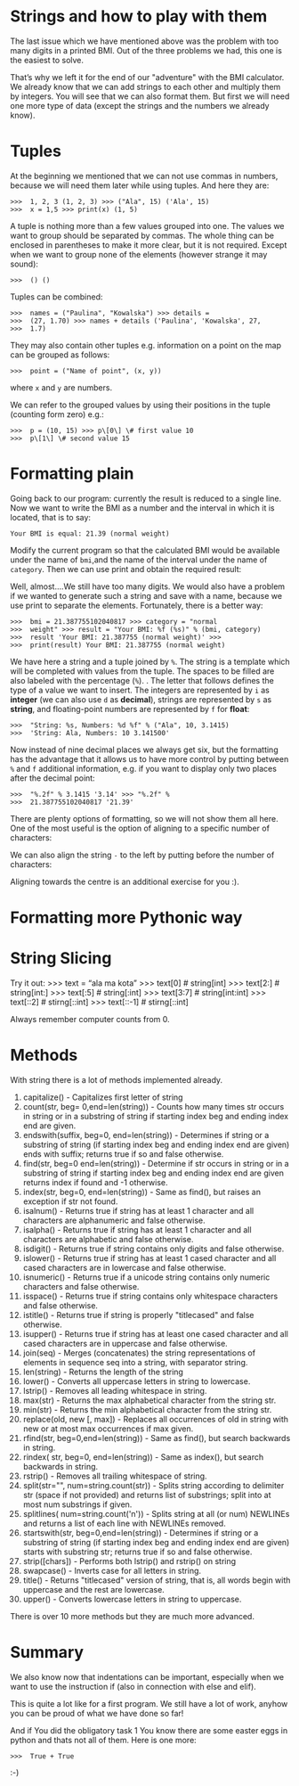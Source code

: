 Strings and how to play with them
=================================

The last issue which we have mentioned above was the problem with too
many digits in a printed BMI. Out of the three problems we had, this one
is the easiest to solve.

That’s why we left it for the end of our "adventure" with the BMI
calculator. We already know that we can add strings to each other and
multiply them by integers. You will see that we can also format them.
But first we will need one more type of data (except the strings and the
numbers we already know).

Tuples
======

At the beginning we mentioned that we can not use commas in numbers,
because we will need them later while using tuples. And here they are:

	>>>  1, 2, 3 (1, 2, 3) >>> ("Ala", 15) ('Ala', 15)
	>>>  x = 1,5 >>> print(x) (1, 5)

A tuple is nothing more than a few values grouped into one. The values
we want to group should be separated by commas. The whole thing can be
enclosed in parentheses to make it more clear, but it is not required.
Except when we want to group none of the elements (however strange it
may sound):

	>>>  () ()

Tuples can be combined:

	>>>  names = ("Paulina", "Kowalska") >>> details =
	>>>  (27, 1.70) >>> names + details ('Paulina', 'Kowalska', 27,
	>>>  1.7)

They may also contain other tuples e.g. information on a point on the
map can be grouped as follows:

	>>>  point = ("Name of point", (x, y))

where `x` and `y` are numbers.

We can refer to the grouped values by using their positions in the tuple
(counting form zero) e.g.:

	>>>  p = (10, 15) >>> p\[0\] \# first value 10
	>>>  p\[1\] \# second value 15

Formatting plain
================

Going back to our program: currently the result is reduced to a single
line. Now we want to write the BMI as a number and the interval in which
it is located, that is to say:

    Your BMI is equal: 21.39 (normal weight)

Modify the current program so that the calculated BMI would be available
under the name of `bmi`,and the name of the interval under the name of
`category`. Then we can use print and obtain the required result:

Well, almost….We still have too many digits. We would also have a
problem if we wanted to generate such a string and save with a name,
because we use print to separate the elements. Fortunately, there is a
better way:

	>>>  bmi = 21.387755102040817 >>> category = "normal
	>>>  weight" >>> result = "Your BMI: %f (%s)" % (bmi, category)
	>>>  result 'Your BMI: 21.387755 (normal weight)' >>>
	>>>  print(result) Your BMI: 21.387755 (normal weight)

We have here a string and a tuple joined by `%`. The string is a
template which will be completed with values from the tuple. The spaces
to be filled are also labeled with the percentage (`%`). . The letter
that follows defines the type of a value we want to insert. The integers
are represented by `i` as **integer** (we can also use `d` as
**decimal**), strings are represented by `s` as **string**, and
floating-point numbers are represented by `f` for **float**:

	>>>  "String: %s, Numbers: %d %f" % ("Ala", 10, 3.1415)
	>>>  'String: Ala, Numbers: 10 3.141500'

Now instead of nine decimal places we always get six, but the formatting
has the advantage that it allows us to have more control by putting
between `%` and `f` additional information, e.g. if you want to display
only two places after the decimal point:

	>>>  "%.2f" % 3.1415 '3.14' >>> "%.2f" %
	>>>  21.387755102040817 '21.39'

There are plenty options of formatting, so we will not show them all
here. One of the most useful is the option of aligning to a specific
number of characters:

We can also align the string `-` to the left by putting before the
number of characters:

Aligning towards the centre is an additional exercise for you :).

Formatting more Pythonic way
============================

String Slicing
==============

Try it out: >>> text = “ala ma kota” >>> text\[0\] \#
string\[int\] >>> text\[2:\] \# string\[int:\] >>>
text\[:5\] \# string\[:int\] >>> text\[3:7\] \#
string\[int:int\] >>> text\[::2\] \# stirng\[::int\]
	>>>  text\[::-1\] \# stirng\[::int\]

Always remember computer counts from 0.

Methods
=======

With string there is a lot of methods implemented already.

1.  capitalize() - Capitalizes first letter of string
2.  count(str, beg= 0,end=len(string)) - Counts how many times str
    occurs in string or in a substring of string if starting index beg
    and ending index end are given.
3.  endswith(suffix, beg=0, end=len(string)) - Determines if string or a
    substring of string (if starting index beg and ending index end are
    given) ends with suffix; returns true if so and false otherwise.
4.  find(str, beg=0 end=len(string)) - Determine if str occurs in string
    or in a substring of string if starting index beg and ending index
    end are given returns index if found and -1 otherwise.
5.  index(str, beg=0, end=len(string)) - Same as find(), but raises an
    exception if str not found.
6.  isalnum() - Returns true if string has at least 1 character and all
    characters are alphanumeric and false otherwise.
7.  isalpha() - Returns true if string has at least 1 character and all
    characters are alphabetic and false otherwise.
8.  isdigit() - Returns true if string contains only digits and false
    otherwise.
9.  islower() - Returns true if string has at least 1 cased character
    and all cased characters are in lowercase and false otherwise.
10. isnumeric() - Returns true if a unicode string contains only numeric
    characters and false otherwise.
11. isspace() - Returns true if string contains only whitespace
    characters and false otherwise.
12. istitle() - Returns true if string is properly "titlecased" and
    false otherwise.
13. isupper() - Returns true if string has at least one cased character
    and all cased characters are in uppercase and false otherwise.
14. join(seq) - Merges (concatenates) the string representations of
    elements in sequence seq into a string, with separator string.
15. len(string) - Returns the length of the string
16. lower() - Converts all uppercase letters in string to lowercase.
17. lstrip() - Removes all leading whitespace in string.
18. max(str) - Returns the max alphabetical character from the string
    str.
19. min(str) - Returns the min alphabetical character from the string
    str.
20. replace(old, new \[, max\]) - Replaces all occurrences of old in
    string with new or at most max occurrences if max given.
21. rfind(str, beg=0,end=len(string)) - Same as find(), but search
    backwards in string.
22. rindex( str, beg=0, end=len(string)) - Same as index(), but search
    backwards in string.
23. rstrip() - Removes all trailing whitespace of string.
24. split(str="", num=string.count(str)) - Splits string according to
    delimiter str (space if not provided) and returns list of
    substrings; split into at most num substrings if given.
25. splitlines( num=string.count('n')) - Splits string at all (or num)
    NEWLINEs and returns a list of each line with NEWLINEs removed.
26. startswith(str, beg=0,end=len(string)) - Determines if string or a
    substring of string (if starting index beg and ending index end are
    given) starts with substring str; returns true if so and false
    otherwise.
27. strip(\[chars\]) - Performs both lstrip() and rstrip() on string
28. swapcase() - Inverts case for all letters in string.
29. title() - Returns "titlecased" version of string, that is, all words
    begin with uppercase and the rest are lowercase.
30. upper() - Converts lowercase letters in string to uppercase.

There is over 10 more methods but they are much more advanced.


Summary
=======

We also know now that indentations can be important, especially when we
want to use the instruction if (also in connection with else and elif).

This is quite a lot like for a first program. We still have a lot of
work, anyhow you can be proud of what we have done so far!

And if You did the obligatory task 1 You know there are some easter eggs
in python and thats not all of them. Here is one more:

	>>>  True + True

:-)
